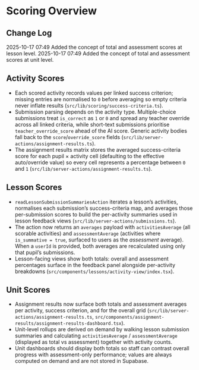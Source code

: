 # Scoring Overview


## Change Log
2025-10-17 07:49 Added the concept of total and assessment scores at lesson level.
2025-10-17 07:49 Added the concept of total and assessment scores at unit level.


## Activity Scores
- Each scored activity records values per linked success criterion; missing entries are normalised to `0` before averaging so empty criteria never inflate results (`src/lib/scoring/success-criteria.ts`).
- Submission parsing depends on the activity type. Multiple-choice submissions treat `is_correct` as `1` or `0` and spread any teacher override across all linked criteria, while short-text submissions prioritise `teacher_override_score` ahead of the AI score. Generic activity bodies fall back to the `score`/`override_score` fields (`src/lib/server-actions/assignment-results.ts`).
- The assignment results matrix stores the averaged success-criteria score for each pupil × activity cell (defaulting to the effective auto/override value) so every cell represents a percentage between `0` and `1` (`src/lib/server-actions/assignment-results.ts`).

## Lesson Scores
- `readLessonSubmissionSummariesAction` iterates a lesson’s activities, normalises each submission’s success-criteria map, and averages those per-submission scores to build the per-activity summaries used in lesson feedback views (`src/lib/server-actions/submissions.ts`).
- The action now returns an `averages` payload with `activitiesAverage` (all scorable activities) and `assessmentAverage` (activities where `is_summative = true`, surfaced to users as the *assessment* average). When a `userId` is provided, both averages are recalculated using only that pupil’s submissions.
- Lesson-facing views show both totals: overall and assessment percentages surface in the feedback panel alongside per-activity breakdowns (`src/components/lessons/activity-view/index.tsx`).

## Unit Scores
- Assignment results now surface both totals and assessment averages per activity, success criterion, and for the overall grid (`src/lib/server-actions/assignment-results.ts`, `src/components/assignment-results/assignment-results-dashboard.tsx`).
- Unit-level rollups are derived on demand by walking lesson submission summaries and calculating `activitiesAverage` / `assessmentAverage` (displayed as total vs assessment) together with activity counts.
- Unit dashboards should display both totals so staff can contrast overall progress with assessment-only performance; values are always computed on demand and are not stored in Supabase.
